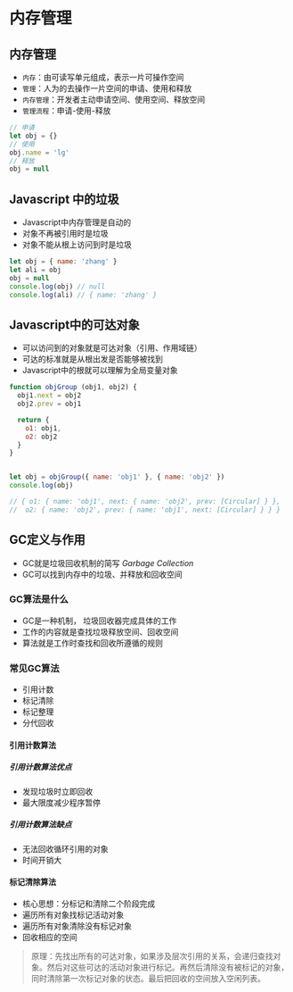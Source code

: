 # 内存管理

## 内存管理
- `内存`：由可读写单元组成，表示一片可操作空间
- `管理`：人为的去操作一片空间的申请、使用和释放
- `内存管理`：开发者主动申请空间、使用空间、释放空间
- `管理流程`：申请-使用-释放

```js
// 申请
let obj = {}
// 使用
obj.name = 'lg'
// 释放
obj = null
```

## Javascript 中的垃圾
- Javascript中内存管理是自动的
- 对象不再被引用时是垃圾
- 对象不能从根上访问到时是垃圾

```js
let obj = { name: 'zhang' }
let ali = obj
obj = null
console.log(obj) // null
console.log(ali) // { name: 'zhang' }

```

## Javascript中的可达对象
- 可以访问到的对象就是可达对象（引用、作用域链）
- 可达的标准就是从根出发是否能够被找到
- Javascript中的根就可以理解为全局变量对象

```js
function objGroup (obj1, obj2) {
  obj1.next = obj2
  obj2.prev = obj1

  return {
    o1: obj1,
    o2: obj2
  }
}


let obj = objGroup({ name: 'obj1' }, { name: 'obj2' })
console.log(obj)

// { o1: { name: 'obj1', next: { name: 'obj2', prev: [Circular] } },
//  o2: { name: 'obj2', prev: { name: 'obj1', next: [Circular] } } }
```

## GC定义与作用
- GC就是垃圾回收机制的简写 *Garbage Collection*
- GC可以找到内存中的垃圾、并释放和回收空间

### GC算法是什么
- GC是一种机制， 垃圾回收器完成具体的工作
- 工作的内容就是查找垃圾释放空间、回收空间
- 算法就是工作时查找和回收所遵循的规则

### 常见GC算法
- 引用计数
- 标记清除
- 标记整理
- 分代回收

#### 引用计数算法
##### 引用计数算法优点
- 发现垃圾时立即回收
- 最大限度减少程序暂停

##### 引用计数算法缺点
- 无法回收循环引用的对象
- 时间开销大

#### 标记清除算法
- 核心思想：分标记和清除二个阶段完成
- 遍历所有对象找标记活动对象
- 遍历所有对象清除没有标记对象
- 回收相应的空间

> 原理：先找出所有的可达对象，如果涉及层次引用的关系，会递归查找对象。然后对这些可达的活动对象进行标记。再然后清除没有被标记的对象，同时清除第一次标记对象的状态。最后把回收的空间放入空闲列表。


